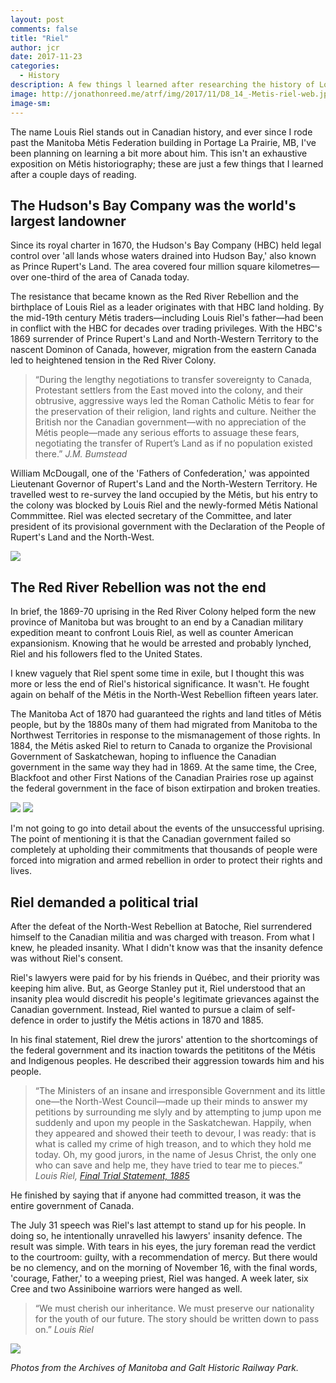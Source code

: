 ```yaml
---
layout: post
comments: false
title: "Riel"
author: jcr
date: 2017-11-23
categories:
  - History
description: A few things l learned after researching the history of Louis Riel and the Red River Colony.
image: http://jonathonreed.me/atrf/img/2017/11/D8_14_-Metis-riel-web.jpg
image-sm:
---
```


The name Louis Riel stands out in Canadian history, and ever since I rode past the Manitoba Métis Federation building in Portage La Prairie, MB, I've been planning on learning a bit more about him. This isn't an exhaustive exposition on Métis historiography; these are just a few things that I learned after a couple days of reading.

<h2 class="grey">The Hudson's Bay Company was the world's largest landowner</h2>

Since its royal charter in 1670, the Hudson's Bay Company (HBC) held legal control over 'all lands whose waters drained into Hudson Bay,' also known as Prince Rupert's Land. The area covered four million square kilometres—over one-third of the area of Canada today.

The resistance that became known as the Red River Rebellion and the birthplace of Louis Riel as a leader originates with that HBC land holding. By the mid-19th century Métis traders—including Louis Riel's father—had been in conflict with the HBC for decades over trading privileges. With the HBC's 1869 surrender of Prince Rupert's Land and North-Western Territory to the nascent Dominon of Canada, however, migration from the eastern Canada led to heightened tension in the Red River Colony. 

<blockquote>&ldquo;During the lengthy negotiations to transfer sovereignty to Canada, Protestant settlers from the East moved into the colony, and their obtrusive, aggressive ways led the Roman Catholic Métis to fear for the preservation of their religion, land rights and culture. Neither the British nor the Canadian government—with no appreciation of the Métis people—made any serious efforts to assuage these fears, negotiating the transfer of Rupert&rsquo;s Land as if no population existed there.&rdquo; <cite>J.M. Bumstead</cite></blockquote>

William McDougall, one of the 'Fathers of Confederation,' was appointed Lieutenant Governor of Rupert's Land and the North-Western Territory. He travelled west to re-survey the land occupied by the Métis, but his entry to the colony was blocked by Louis Riel and the newly-formed Métis National Commmittee. Riel was elected secretary of the Committee, and later president of its provisional government with the Declaration of the People of Rupert's Land and the North-West.

<img src="http://jonathonreed.me/atrf/img/2017/11/beardy-web.jpg">

<h2 class="grey">The Red River Rebellion was not the end</h2>

In brief, the 1869-70 uprising in the Red River Colony helped form the new province of Manitoba but was brought to an end by a Canadian military expedition meant to confront Louis Riel, as well as counter American expansionism. Knowing that he would be arrested and probably lynched, Riel and his followers fled to the United States.

I knew vaguely that Riel spent some time in exile, but I thought this was more or less the end of Riel's historical significance. It wasn't. He fought again on behalf of the Métis in the North-West Rebellion fifteen years later.

The Manitoba Act of 1870 had guaranteed the rights and land titles of Métis people, but by the 1880s many of them had migrated from Manitoba to the Northwest Territories in response to the mismanagement of those rights. In 1884, the Métis asked Riel to return to Canada to organize the Provisional Government of Saskatchewan, hoping to influence the Canadian government in the same way they had in 1869. At the same time, the Cree, Blackfoot and other First Nations of the Canadian Prairies rose up against the federal government in the face of bison extirpation and broken treaties.

<img src="http://jonathonreed.me/atrf/img/2017/11/na-619-1_r-web.jpg">

<img src="http://jonathonreed.me/atrf/img/2017/11/na-619-3_r-web.jpg">

I'm not going to go into detail about the events of the unsuccessful uprising. The point of mentioning it is that the Canadian government failed so completely at upholding their commitments that thousands of people were forced into migration and armed rebellion in order to protect their rights and lives.

<h2 class="grey">Riel demanded a political trial</h2>

After the defeat of the North-West Rebellion at Batoche, Riel surrendered himself to the Canadian militia and was charged with treason. From what I knew, he pleaded insanity. What I didn't know was that the insanity defence was without Riel's consent.

Riel's lawyers were paid for by his friends in Québec, and their priority was keeping him alive. But, as George Stanley put it, Riel understood that an insanity plea would discredit his people's legitimate grievances against the Canadian government. Instead, Riel wanted to pursue a claim of self-defence in order to justify the Métis actions in 1870 and 1885.

In his final statement, Riel drew the jurors' attention to the shortcomings of the federal government and its inaction towards the petititons of the Métis and Indigenous peoples. He described their aggression towards him and his people.

<blockquote>&ldquo;The Ministers of an insane and irresponsible Government and its little one&mdash;the North-West Council&mdash;made up their minds to answer my petitions by surrounding me slyly and by attempting to jump upon me suddenly and upon my people in the Saskatchewan. Happily, when they appeared and showed their teeth to devour, I was ready: that is what is called my crime of high treason, and to which they hold me today. Oh, my good jurors, in the name of Jesus Christ, the only one who can save and help me, they have tried to tear me to pieces.&rdquo; <cite>Louis Riel, <a href="http://law2.umkc.edu/faculty/projects/ftrials/riel/rieltrialstatement.html#Final">Final Trial Statement, 1885</a></cite></blockquote>

He finished by saying that if anyone had committed treason, it was the entire government of Canada.

The July 31 speech was Riel's last attempt to stand up for his people. In doing so, he intentionally unravelled his lawyers' insanity defence. The result was simple. With tears in his eyes, the jury foreman read the verdict to the courtroom: guilty, with a recommendation of mercy. But there would be no clemency, and on the morning of November 16, with the final words, 'courage, Father,' to a weeping priest, Riel was hanged. A week later, six Cree and two Assiniboine warriors were hanged as well.

<blockquote>&ldquo;We must cherish our inheritance. We must preserve our nationality for the youth of our future. The story should be written down to pass on.&rdquo; <cite>Louis Riel</cite></blockquote>

<img src="http://jonathonreed.me/atrf/img/2017/11/IMG_5430-JCR-2000-72-web.jpg">

<i>Photos from the Archives of Manitoba and Galt Historic Railway Park.</i>
